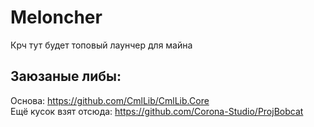 # Meloncher
Крч тут будет топовый лаунчер для майна
## Заюзаные либы:
Основа: https://github.com/CmlLib/CmlLib.Core <br />
Ещё кусок взят отсюда: https://github.com/Corona-Studio/ProjBobcat
